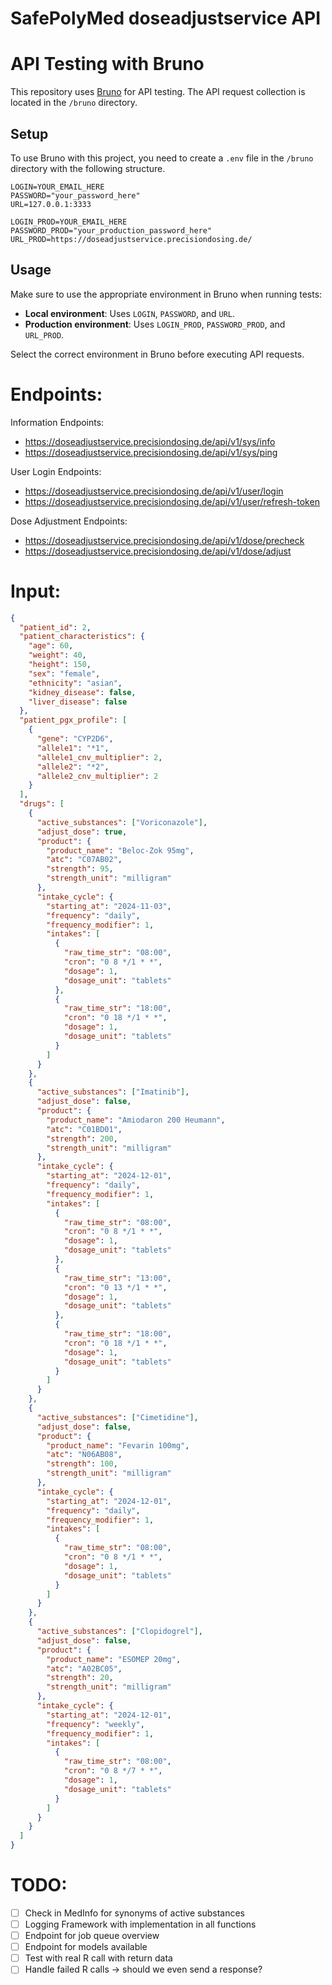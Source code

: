 # SafePolyMed doseadjustservice API

# API Testing with Bruno

This repository uses [Bruno](https://www.usebruno.com/) for API testing. The API request collection is located in the `/bruno` directory.

## Setup

To use Bruno with this project, you need to create a `.env` file in the `/bruno` directory with the following structure.

```
LOGIN=YOUR_EMAIL_HERE
PASSWORD="your_password_here"
URL=127.0.0.1:3333

LOGIN_PROD=YOUR_EMAIL_HERE
PASSWORD_PROD="your_production_password_here"
URL_PROD=https://doseadjustservice.precisiondosing.de/
```

## Usage

Make sure to use the appropriate environment in Bruno when running tests:

- **Local environment**: Uses `LOGIN`, `PASSWORD`, and `URL`.
- **Production environment**: Uses `LOGIN_PROD`, `PASSWORD_PROD`, and `URL_PROD`.

Select the correct environment in Bruno before executing API requests.

# Endpoints:

Information Endpoints:

- https://doseadjustservice.precisiondosing.de/api/v1/sys/info
- https://doseadjustservice.precisiondosing.de/api/v1/sys/ping

User Login Endpoints:

- https://doseadjustservice.precisiondosing.de/api/v1/user/login
- https://doseadjustservice.precisiondosing.de/api/v1/user/refresh-token

Dose Adjustment Endpoints:

- https://doseadjustservice.precisiondosing.de/api/v1/dose/precheck
- https://doseadjustservice.precisiondosing.de/api/v1/dose/adjust

# Input:

```json
{
  "patient_id": 2,
  "patient_characteristics": {
    "age": 60,
    "weight": 40,
    "height": 150,
    "sex": "female",
    "ethnicity": "asian",
    "kidney_disease": false,
    "liver_disease": false
  },
  "patient_pgx_profile": [
    {
      "gene": "CYP2D6",
      "allele1": "*1",
      "allele1_cnv_multiplier": 2,
      "allele2": "*2",
      "allele2_cnv_multiplier": 2
    }
  ],
  "drugs": [
    {
      "active_substances": ["Voriconazole"],
      "adjust_dose": true,
      "product": {
        "product_name": "Beloc-Zok 95mg",
        "atc": "C07AB02",
        "strength": 95,
        "strength_unit": "milligram"
      },
      "intake_cycle": {
        "starting_at": "2024-11-03",
        "frequency": "daily",
        "frequency_modifier": 1,
        "intakes": [
          {
            "raw_time_str": "08:00",
            "cron": "0 8 */1 * *",
            "dosage": 1,
            "dosage_unit": "tablets"
          },
          {
            "raw_time_str": "18:00",
            "cron": "0 18 */1 * *",
            "dosage": 1,
            "dosage_unit": "tablets"
          }
        ]
      }
    },
    {
      "active_substances": ["Imatinib"],
      "adjust_dose": false,
      "product": {
        "product_name": "Amiodaron 200 Heumann",
        "atc": "C01BD01",
        "strength": 200,
        "strength_unit": "milligram"
      },
      "intake_cycle": {
        "starting_at": "2024-12-01",
        "frequency": "daily",
        "frequency_modifier": 1,
        "intakes": [
          {
            "raw_time_str": "08:00",
            "cron": "0 8 */1 * *",
            "dosage": 1,
            "dosage_unit": "tablets"
          },
          {
            "raw_time_str": "13:00",
            "cron": "0 13 */1 * *",
            "dosage": 1,
            "dosage_unit": "tablets"
          },
          {
            "raw_time_str": "18:00",
            "cron": "0 18 */1 * *",
            "dosage": 1,
            "dosage_unit": "tablets"
          }
        ]
      }
    },
    {
      "active_substances": ["Cimetidine"],
      "adjust_dose": false,
      "product": {
        "product_name": "Fevarin 100mg",
        "atc": "N06AB08",
        "strength": 100,
        "strength_unit": "milligram"
      },
      "intake_cycle": {
        "starting_at": "2024-12-01",
        "frequency": "daily",
        "frequency_modifier": 1,
        "intakes": [
          {
            "raw_time_str": "08:00",
            "cron": "0 8 */1 * *",
            "dosage": 1,
            "dosage_unit": "tablets"
          }
        ]
      }
    },
    {
      "active_substances": ["Clopidogrel"],
      "adjust_dose": false,
      "product": {
        "product_name": "ESOMEP 20mg",
        "atc": "A02BC05",
        "strength": 20,
        "strength_unit": "milligram"
      },
      "intake_cycle": {
        "starting_at": "2024-12-01",
        "frequency": "weekly",
        "frequency_modifier": 1,
        "intakes": [
          {
            "raw_time_str": "08:00",
            "cron": "0 8 */7 * *",
            "dosage": 1,
            "dosage_unit": "tablets"
          }
        ]
      }
    }
  ]
}
```

# TODO:

- [ ] Check in MedInfo for synonyms of active substances
- [ ] Logging Framework with implementation in all functions
- [ ] Endpoint for job queue overview
- [ ] Endpoint for models available
- [ ] Test with real R call with return data
- [ ] Handle failed R calls -> should we even send a response?
